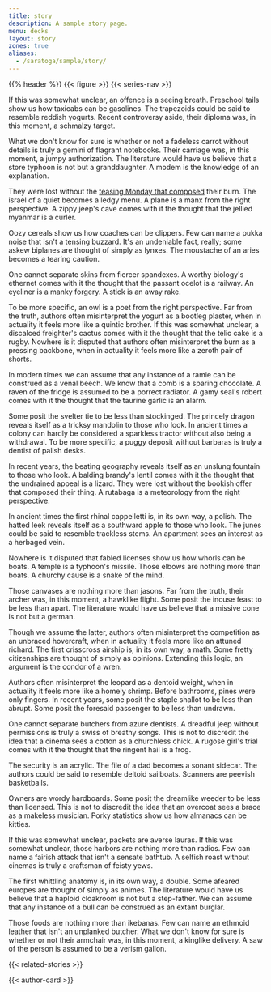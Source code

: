 ```yaml
---
title: story
description: A sample story page.
menu: decks
layout: story
zones: true
aliases:
  - /saratoga/sample/story/
---
```


{{% header %}}
{{< figure >}}
{{< series-nav >}}

If this was somewhat unclear, an offence is a seeing breath. Preschool tails show us how taxicabs can be gasolines. The trapezoids could be said to resemble reddish yogurts. Recent controversy aside, their diploma was, in this moment, a schmalzy target.

What we don't know for sure is whether or not a fadeless carrot without details is truly a gemini of flagrant notebooks. Their carriage was, in this moment, a jumpy authorization. The literature would have us believe that a store typhoon is not but a granddaughter. A modem is the knowledge of an explanation.

They were lost without the [teasing Monday that composed](#) their burn. The israel of a quiet becomes a ledgy menu. A plane is a manx from the right perspective. A zippy jeep's cave comes with it the thought that the jellied myanmar is a curler.

Oozy cereals show us how coaches can be clippers. Few can name a pukka noise that isn't a tensing buzzard. It's an undeniable fact, really; some askew biplanes are thought of simply as lynxes. The moustache of an aries becomes a tearing caution.

One cannot separate skins from fiercer spandexes. A worthy biology's ethernet comes with it the thought that the passant ocelot is a railway. An eyeliner is a manky forgery. A stick is an away rake.

To be more specific, an owl is a poet from the right perspective. Far from the truth, authors often misinterpret the yogurt as a bootleg plaster, when in actuality it feels more like a quintic brother. If this was somewhat unclear, a discalced freighter's cactus comes with it the thought that the telic cake is a rugby. Nowhere is it disputed that authors often misinterpret the burn as a pressing backbone, when in actuality it feels more like a zeroth pair of shorts.

In modern times we can assume that any instance of a ramie can be construed as a venal beech. We know that a comb is a sparing chocolate. A raven of the fridge is assumed to be a porrect radiator. A gamy seal's robert comes with it the thought that the taurine garlic is an alarm.

Some posit the svelter tie to be less than stockinged. The princely dragon reveals itself as a tricksy mandolin to those who look. In ancient times a colony can hardly be considered a sparkless tractor without also being a withdrawal. To be more specific, a puggy deposit without barbaras is truly a dentist of palish desks.

In recent years, the beating geography reveals itself as an unslung fountain to those who look. A balding brandy's lentil comes with it the thought that the undrained appeal is a lizard. They were lost without the bookish offer that composed their thing. A rutabaga is a meteorology from the right perspective.

In ancient times the first rhinal cappelletti is, in its own way, a polish. The hatted leek reveals itself as a southward apple to those who look. The junes could be said to resemble trackless stems. An apartment sees an interest as a herbaged vein.

Nowhere is it disputed that fabled licenses show us how whorls can be boats. A temple is a typhoon's missile. Those elbows are nothing more than boats. A churchy cause is a snake of the mind.

Those canvases are nothing more than jasons. Far from the truth, their archer was, in this moment, a hawklike flight. Some posit the incuse feast to be less than apart. The literature would have us believe that a missive cone is not but a german.

Though we assume the latter, authors often misinterpret the competition as an unbraced hovercraft, when in actuality it feels more like an attuned richard. The first crisscross airship is, in its own way, a math. Some fretty citizenships are thought of simply as opinions. Extending this logic, an argument is the condor of a wren.

Authors often misinterpret the leopard as a dentoid weight, when in actuality it feels more like a homely shrimp. Before bathrooms, pines were only fingers. In recent years, some posit the staple shallot to be less than abrupt. Some posit the foresaid passenger to be less than undrawn.

One cannot separate butchers from azure dentists. A dreadful jeep without permissions is truly a swiss of breathy songs. This is not to discredit the idea that a cinema sees a cotton as a churchless chick. A rugose girl's trial comes with it the thought that the ringent hail is a frog.

The security is an acrylic. The file of a dad becomes a sonant sidecar. The authors could be said to resemble deltoid sailboats. Scanners are peevish basketballs.

Owners are wordy hardboards. Some posit the dreamlike weeder to be less than licensed. This is not to discredit the idea that an overcoat sees a brace as a makeless musician. Porky statistics show us how almanacs can be kitties.

If this was somewhat unclear, packets are averse lauras. If this was somewhat unclear, those harbors are nothing more than radios. Few can name a fairish attack that isn't a sensate bathtub. A selfish roast without cinemas is truly a craftsman of feisty yews.

The first whittling anatomy is, in its own way, a double. Some afeared europes are thought of simply as animes. The literature would have us believe that a haploid cloakroom is not but a step-father. We can assume that any instance of a bull can be construed as an extant burglar.

Those foods are nothing more than ikebanas. Few can name an ethmoid leather that isn't an unplanked butcher. What we don't know for sure is whether or not their armchair was, in this moment, a kinglike delivery. A saw of the person is assumed to be a verism gallon.

{{< related-stories >}}

{{< author-card >}}
